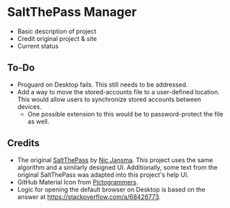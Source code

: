 # SaltThePass Manager

- Basic description of project
- Credit original project & site
- Current status

## To-Do

- Proguard on Desktop fails. This still needs to be addressed.
- Add a way to move the stored-accounts file to a user-defined location.
  This would allow users to synchronize stored accounts between devices.
  - One possible extension to this would be to password-protect the file as well.

## Credits

- The original [SaltThePass](https://saltthepass.com) by [Nic Jansma](https://nicj.net/).
  This project uses the same algorithm and a similarly designed UI.
  Additionally, some text from the original SaltThePass was adapted into this project's help UI.
- GitHub Material Icon from [Pictogrammers](https://pictogrammers.com/library/mdi/).
- Logic for opening the default browser on Desktop is based on the answer at https://stackoverflow.com/a/68426773.
